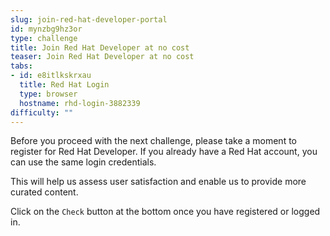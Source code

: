 ```yaml
---
slug: join-red-hat-developer-portal
id: mynzbg9hz3or
type: challenge
title: Join Red Hat Developer at no cost
teaser: Join Red Hat Developer at no cost
tabs:
- id: e8itlkskrxau
  title: Red Hat Login
  type: browser
  hostname: rhd-login-3882339
difficulty: ""
---
```

Before you proceed with the next challenge, please take a moment to register for Red Hat Developer. If you already have a Red Hat account, you can use the same login credentials.

This will help us assess user satisfaction and enable us to provide more curated content.

Click on the `Check` button at the bottom once you have registered or logged in.

